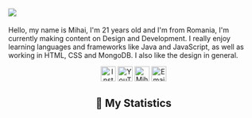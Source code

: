 <h1 aline="center">
 <a href="https://git.io/typing-svg">
  <img src="https://readme-typing-svg.herokuapp.com?color=00ff99&lines=%22Hello+there!+%F0%9F%91%8B%F0%9F%8F%BB%22;%22I'm+Blacky!%22;%22Welcome+to+my+profile!%22"/>
 </a>
</h1>

Hello, my name is Mihai, I'm 21 years old and I'm from Romania, I'm currently making content on Design and Development. I really enjoy learning languages and frameworks like Java and JavaScript, as well as working in HTML, CSS and MongoDB. I also like the design in general.

<div align = "center">

<p align="centre"> 
<a href="https://www.instagram.com/_mihait_/"> <img width="30px" src="https://upload.wikimedia.org/wikipedia/commons/thumb/e/e7/Instagram_logo_2016.svg/2048px-Instagram_logo_2016.svg.png" title="Instagram"/></a>
<a href="https://www.youtube.com/channel/UCs6saldL8-yzUkgX3S9MkGw"> <img width="30px" src="https://i.pinimg.com/originals/6a/42/04/6a4204f04496559aa27101d25983d0f0.png" title="YouTube"/></a>
<a href="https://mihait.ro/"> <img width="30px" src="https://icon-library.com/images/65b3db429c_64716.png" title="MihaiT"/></a>
<a href="mailto: support@mihait.ro"> <img width="30px" src="https://cdn0.iconfinder.com/data/icons/most-usable-logos/120/Email-512.png" title="Email"/> </a><br>
</p>

## 🔖 My Statistics
